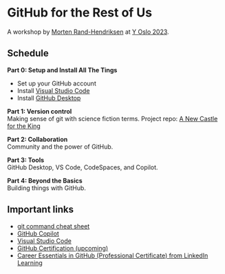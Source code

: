 # GitHub for the Rest of Us
A workshop by [Morten Rand-Hendriksen](https://www.linkedin.com/in/mortenrandhendriksen/) at [Y Oslo 2023](https://www.y-oslo.com/workshop/github-for-the-rest-of-us).

## Schedule

**Part 0: Setup and Install All The Tings**
- Set up your GitHub account
- Install [Visual Studio Code](https://code.visualstudio.com/)
- Install [GitHub Desktop](https://desktop.github.com/)

**Part 1: Version control**  
Making sense of git with science fiction terms.
Project repo: [A New Castle for the King](https://github.com/mor10/a-new-castle)

**Part 2: Collaboration**  
Community and the power of GitHub.

**Part 3: Tools**  
GitHub Desktop, VS Code, CodeSpaces, and Copilot.

**Part 4: Beyond the Basics**  
Building things with GitHub.

## Important links
- [git command cheat sheet](https://github.com/mor10/github-for-the-rest-of-us/blob/main/reference/git_cheatsheet.pdf)
- [GitHub Copilot](https://github.com/features/copilot)
- [Visual Studio Code](https://code.visualstudio.com/)
- [GitHub Certification (upcoming)](https://resources.github.com/learn/certifications/)
- [Career Essentials in GitHub (Professional Certificate) from LinkedIn Learning](https://www.linkedin.com/learning/paths/career-essentials-in-github-professional-certificate)
